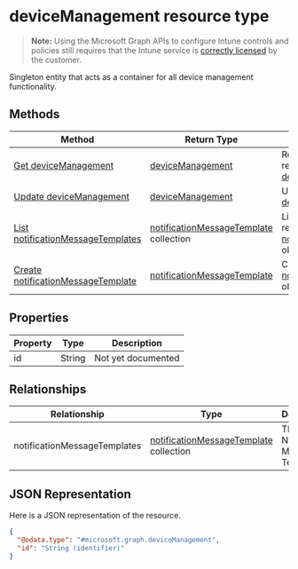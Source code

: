 ﻿# deviceManagement resource type

> **Note:** Using the Microsoft Graph APIs to configure Intune controls and policies still requires that the Intune service is [correctly licensed](https://go.microsoft.com/fwlink/?linkid=839381) by the customer.

Singleton entity that acts as a container for all device management functionality.
## Methods
|Method|Return Type|Description|
|---|---|---|
|[Get deviceManagement](../api/intune_notification_devicemanagement_get.md)|[deviceManagement](../resources/intune_notification_devicemanagement.md)|Read properties and relationships of the [deviceManagement](../resources/intune_notification_devicemanagement.md) object.|
|[Update deviceManagement](../api/intune_notification_devicemanagement_update.md)|[deviceManagement](../resources/intune_notification_devicemanagement.md)|Update the properties of a [deviceManagement](../resources/intune_notification_devicemanagement.md) object.|
|[List notificationMessageTemplates](../api/intune_notification_notificationmessagetemplate_list.md)|[notificationMessageTemplate](../resources/intune_notification_notificationmessagetemplate.md) collection|List properties and relationships of the [notificationMessageTemplate](../resources/intune_notification_notificationmessagetemplate.md) objects.|
|[Create notificationMessageTemplate](../api/intune_notification_notificationmessagetemplate_create.md)|[notificationMessageTemplate](../resources/intune_notification_notificationmessagetemplate.md)|Create a new [notificationMessageTemplate](../resources/intune_notification_notificationmessagetemplate.md) object.|

## Properties
|Property|Type|Description|
|---|---|---|
|id|String|Not yet documented|

## Relationships
|Relationship|Type|Description|
|---|---|---|
|notificationMessageTemplates|[notificationMessageTemplate](../resources/intune_notification_notificationmessagetemplate.md) collection|The Notification Message Templates.|

## JSON Representation
Here is a JSON representation of the resource.
<!-- {
  "blockType": "resource",
  "keyProperty": "id",
  "@odata.type": "microsoft.graph.deviceManagement"
}
-->
```json
{
  "@odata.type": "#microsoft.graph.deviceManagement",
  "id": "String (identifier)"
}
```



